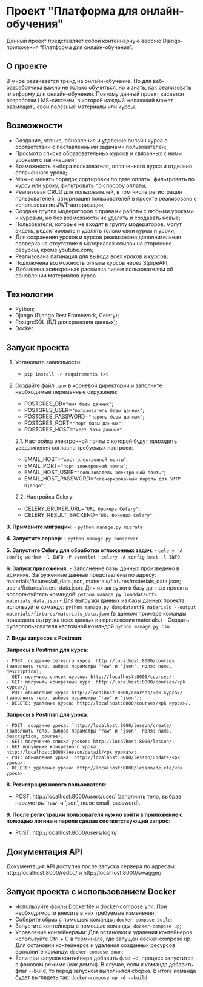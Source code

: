 # Проект "Платформа для онлайн-обучения"

Данный проект представляет собой контейнерную версию Django-приложения “Платформа для онлайн-обучения”.

## О проекте

В мире развивается тренд на онлайн-обучение. Но для веб-разработчика важно не только обучиться, но и знать, как реализовать платформу для онлайн-обучения. Поэтому данный проект касается разработки LMS-системы, в которой каждый желающий может размещать свои полезные материалы или курсы.

## Возможности

- Создание, чтение, обновление и удаление онлайн курса в соответствии с поставленными задачами пользователей;
- Просмотр списка образовательных курсов и связанных с ними уроками с пагинацией;
- Возможность выбора пользователя, оплаченного курса и отдельно оплаченного урока;
- Можно менять порядок сортировки по дате оплаты, фильтровать по курсу или уроку, фильтровать по способу оплаты;
- Реализован CRUD для пользователей, в том числе регистрация пользователей, авторизация пользователей в проекте реализована с использование JWT-авторизации;
- Создана группа модераторов с правами работы с любыми уроками и курсами, но без возможности их удалять и создавать новые;
- Пользователи, которые не входят в группу модераторов, могут видеть, редактировать и удалять только свои курсы и уроки;
- Для сохранения уроков и курсов реализована дополнительная проверка на отсутствие в материалах ссылок на сторонние ресурсы, кроме youtube.com;
- Реализована пагинация для вывода всех уроков и курсов;
- Подключена возможность оплаты курсов через StpipeAPI;
- Добавлена асинхронная рассылка писем пользователям об обновлении материалов курса

## Технологии

- Python;
- Django (Django Rest Framework, Celery);
- PostgreSQL (БД для хранения данных);
- Docker.

## Запуск проекта

1. Установите зависимости:
    - `pip install -r requirements.txt`

2. Создайте файл `.env` в корневой директории и заполните необходимые переменные окружения:
    - POSTGRES_DB=`"имя базы данных"`;
    - POSTGRES_USER=`"пользователь базы данных"`;
    - POSTGRES_PASSWORD=`"пароль базы данных"`;
    - POSTGRES_PORT=`"порт базы данных"`;
    - POSTGRES_HOST=`"хост базы данных"`.
   
   2.1. Настройка электронной почты с которой будут приходить уведомления согласно требуемых настроек:
    - EMAIL_HOST=`"хост электронной почты"`;
    - EMAIL_PORT=`"порт электронной почты"`;
    - EMAIL_HOST_USER=`"пользователь электронной почты"`;
    - EMAIL_HOST_PASSWORD=`"сгенерированный пароль для SMTP Django"`;
    
   2.2. Настройка Celery:
   - CELERY_BROKER_URL=`"URL брокера Celery"`;
   - CELERY_RESULT_BACKEND=`"URL бэкенда Celery"`.

**3. Примените миграции**:
    - `python manage.py migrate`

**4. Запустите сервер**:
    - `python manage.py runserver`

**5. Запустите Celery для обработки отложенных задач**:
    - `celery -A config worker -l INFO -P eventlet`
    - `celery -A config beat -l INFO`

**6. Запуск приложения**:
    - Заполнение базы данных произведено в админке. Загруженные данные представлены по адресу: materials/fixtures/all_data.json, materials/fixtures/materials_data.json; users/fixtures/users_data.json. Для их загрузки в базу данных проекта воспользуйтесь командой: `python manage.py loaddatautf8 materials_data.json`
    - Для выгрузки данных из базы данных проекта используйте команду: `python manage.py dumpdatautf8 materials --output materials/fixtures/materials_data.json` (в данном примере команды приведена выгрузка всех данных из приложения materials.)
    - Создать суперпользователя кастомной командой `python manage.py csu`.

**7. Виды запросов в Postman**: 
  
   **Запросы в Postman для курса**:
   
    - POST: создание сетевого курса: http://localhost:8000/courses (заполнить тело, выбрав параметры 'raw' и 'json'; поля: name, description);
    - GET: получить список курсов: http://localhost:8000/courses/;
    - GET: получить конкретный курс: http://localhost:8000/courses/<pk курса>/;
    - PUT: обновление курса http://localhost:8000/courses/<pk курса>/ (заполнить тело, выбрав параметры 'raw' и 'json');
    - DELETE: удаление курса: http://localhost:8000/courses/<pk курса>/.
    
   
   **Запросы в Postman для урока**:
   
    - POST: создание урока: `http://localhost:8000/lesson/create/ (заполнить тело, выбрав параметры 'raw' и 'json', поля: name, description, course);
    - GET: получение списка уроков: http://localhost:8000/lesson/;
    - GET получение конкретного урока: http://localhost:8000/lesson/detail/<pk урока>/;
    - PUT: обновление урока: http://localhost:8000/lesson/update/<pk урока>;
    - DELETE: удаление урока: http://localhost:8000/lesson/delete/<pk урока>.
    
**8. Регистрация нового пользователя**: 
   - POST: http://localhost:8000/users/user/ (заполнить тело, выбрав параметры 'raw' и 'json', поля: email, password).
    
**9. После регистрации пользователя нужно войти в приложение с помощью логина и пароля сделав соответствующий запрос**:
   - POST: http://localhost:8000/users/login/

## Документация API

Документация API доступна после запуска сервера по адресам: http://localhost:8000/redoc/ и http://localhost:8000/swagger/

## Запуск проекта с использованием Docker
  - Используйте файлы Dockerfile и docker-compose.yml. При необходимости внесите в них требуемые изменения;
  - Соберите образ с помощью команды: `docker-compose build`;
  - Запустите контейнеры с помощью команды: `docker-compose up`;
  - Управление контейнерами: Для остановки и удаления контейнеров используйте Ctrl + C в терминале, где запущен docker-compose up. Для остановки контейнеров и удаления созданных ресурсов выполните команду: `docker-compose down`;
  - Если при запуске контейнера добавить флаг -d, процесс запустится в фоновом режиме (как демон). В случае, если к команде добавить флаг --build, то перед запуском выполнится сборка. В итоге команда будет выглядеть так: `docker-compose up -d --build`.
